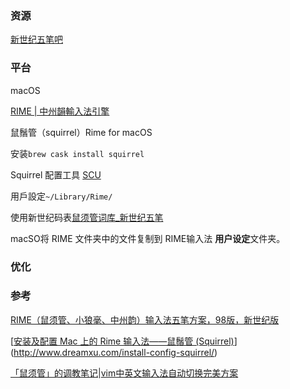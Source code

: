 ### 资源

[新世纪五笔吧](http://tieba.baidu.com/p/2020857181)



### 平台

macOS

[RIME | 中州韻輸入法引擎](http://rime.im/)

鼠鬚管（squirrel）Rime for macOS

安装`brew cask install squirrel`

Squirrel 配置工具 [SCU](https://github.com/neolee/SCU)

用戶設定`~/Library/Rime/`

使用新世纪码表[鼠须管词库_新世纪五笔](https://github.com/lswqzhang/RIME-wubi/tree/master/%E9%BC%A0%E9%A1%BB%E7%AE%A1%E8%AF%8D%E5%BA%93_%E6%96%B0%E4%B8%96%E7%BA%AA%E4%BA%94%E7%AC%94)

macSO将 RIME 文件夹中的文件复制到 RIME输入法 **用户设定**文件夹。

### 优化



### 参考

[RIME（鼠须管、小狼毫、中州韵）输入法五笔方案，98版，新世纪版](https://github.com/lswqzhang/RIME-wubi)

[[安装及配置 Mac 上的 Rime 输入法——鼠鬚管 (Squirrel)](http://www.dreamxu.com/install-config-squirrel/)](http://www.dreamxu.com/install-config-squirrel/)

[「鼠须管」的调教笔记](https://scomper.me/gtd/-shu-xu-guan-de-diao-jiao-bi-ji)|[vim中英文输入法自动切换完美方案](http://3xp10it.cc/vim/2017/05/19/vim%E4%B8%AD%E8%8B%B1%E6%96%87%E8%BE%93%E5%85%A5%E6%B3%95%E8%87%AA%E5%8A%A8%E5%88%87%E6%8D%A2%E5%AE%8C%E7%BE%8E%E6%96%B9%E6%A1%88/)



